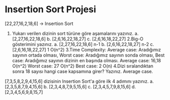 # Insertion Sort Projesi

[22,27,16,2,18,6] -> Insertion Sort
1. Yukarı verilen dizinin sort türüne göre aşamalarını yazınız.
  a. [2,27,16,22,18,6]
  b. [2,6,16,22,18,27]
  c. [2,6,16,18,22,27]
2.Big-O gösterimini yazınız.
  a. [2,27,16,22,18,6] n-1
  b. [2,6,16,22,18,27] n-2
  c. [2,6,16,18,22,27] 1
  O(n^2)
3.Time Complexity: Average case: Aradığımız sayının ortada olması, Worst case: Aradığımız sayının sonda olması, Best case: Aradığımız sayının dizinin en başında olması.
  Average case: 16,18 O(n^2) 
  Worst case: 27 O(n^2)
  Best case: 2 O(n)
4.Dizi sıralandıktan sonra 18 sayısı hangi case kapsamına girer? Yazınız.
  Average case.

[7,3,5,8,2,9,4,15,6] dizisinin Insertion Sort'a göre ilk 4 adımını yazınız.
  a. [2,3,5,8,7,9,4,15,6]
  b. [2,3,4,8,7,9,5,15,6]
  c. [2,3,4,5,7,9,8,15,6]
  d. [2,3,4,5,6,9,8,15,7]
